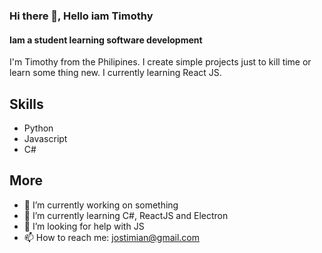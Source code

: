 ### Hi there 👋, Hello iam Timothy
#### Iam a student learning software development

I'm Timothy from the Philipines. I create simple projects just to kill time or learn some thing new. I currently learning React JS.
## Skills
- Python
- Javascript
- C#

## More
- 🔭 I’m currently working on something
- 🌱 I’m currently learning C#, ReactJS and Electron
- 🤔 I’m looking for help with JS
- 📫 How to reach me: [jostimian@gmail.com](https://mail.google.com/mail/u/0/#inbox?compose=new) 



